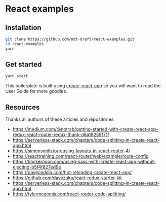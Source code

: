 # React examples

## Installation

```bash
git clone https://github.com/ndt-draft/react-examples.git
cd react-examples
yarn
```

## Get started

```bash
yarn start
```

This boilerplate is built using [create-react-app](https://github.com/facebookincubator/create-react-app) so you will want to read the User Guide for more goodies.

## Resources

Thanks all authors of these articles and repositories:

* https://medium.com/@notrab/getting-started-with-create-react-app-redux-react-router-redux-thunk-d6a19259f71f
* https://serverless-stack.com/chapters/code-splitting-in-create-react-app.html
* https://simonsmith.io/reusing-layouts-in-react-router-4/
* https://reacttraining.com/react-router/web/example/route-config
* https://hackernoon.com/using-sass-with-create-react-app-without-ejecting-b5f4f827ed9e
* https://daveceddia.com/hot-reloading-create-react-app/
* https://github.com/davezuko/react-redux-starter-kit
* https://serverless-stack.com/chapters/code-splitting-in-create-react-app.html
* https://tylermcginnis.com/react-router-code-splitting/
